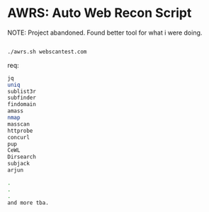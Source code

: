 
# AWRS: Auto Web Recon Script 

NOTE: Project abandoned. Found better tool for what i were doing.

```bash

./awrs.sh webscantest.com
```


req:
```bash
jq
uniq
sublist3r
subfinder
findomain
amass
nmap
masscan
httprobe
concurl
pup
CeWL
Dirsearch
subjack
arjun

.
.
.
and more tba.
```


